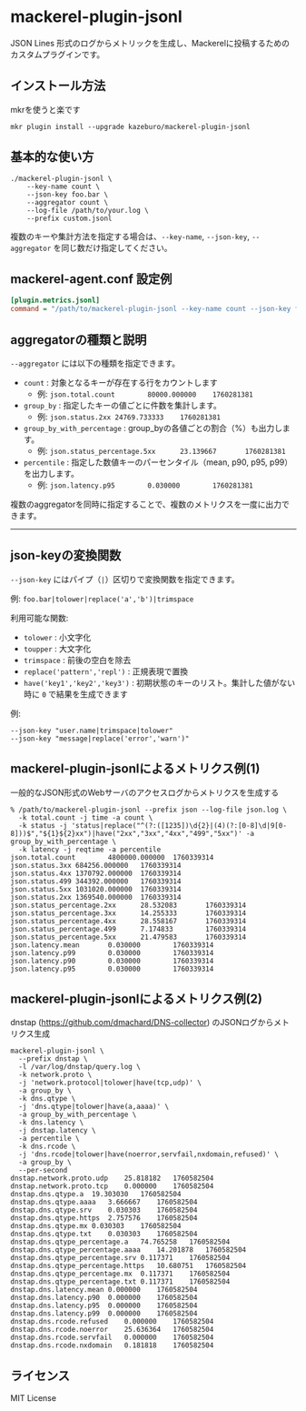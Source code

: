 
# mackerel-plugin-jsonl

JSON Lines 形式のログからメトリックを生成し、Mackerelに投稿するためのカスタムプラグインです。

## インストール方法

mkrを使うと楽です

```
mkr plugin install --upgrade kazeburo/mackerel-plugin-jsonl
```

## 基本的な使い方

```
./mackerel-plugin-jsonl \
	--key-name count \
	--json-key foo.bar \
	--aggregator count \
	--log-file /path/to/your.log \
	--prefix custom.jsonl
```

複数のキーや集計方法を指定する場合は、`--key-name`, `--json-key`, `--aggregator` を同じ数だけ指定してください。

## mackerel-agent.conf 設定例

```ini
[plugin.metrics.jsonl]
command = "/path/to/mackerel-plugin-jsonl --key-name count --json-key foo.bar --aggregator count --log-file /var/log/app.log --prefix custom.jsonl"
```


## aggregatorの種類と説明

`--aggregator` には以下の種類を指定できます。

- `count` : 対象となるキーが存在する行をカウントします
	- 例: `json.total.count        80000.000000    1760281381`
- `group_by` : 指定したキーの値ごとに件数を集計します。
	- 例: `json.status.2xx 24769.733333    1760281381`
- `group_by_with_percentage` : group_byの各値ごとの割合（%）も出力します。
	- 例: `json.status_percentage.5xx      23.139667       1760281381`
- `percentile` : 指定した数値キーのパーセンタイル（mean, p90, p95, p99）を出力します。
	- 例: `json.latency.p95        0.030000        1760281381`

複数のaggregatorを同時に指定することで、複数のメトリクスを一度に出力できます。

---

## json-keyの変換関数

`--json-key` にはパイプ（`|`）区切りで変換関数を指定できます。

例: `foo.bar|tolower|replace('a','b')|trimspace`

利用可能な関数:

- `tolower` : 小文字化
- `toupper` : 大文字化
- `trimspace` : 前後の空白を除去
- `replace('pattern','repl')` : 正規表現で置換
- `have('key1','key2','key3')` : 初期状態のキーのリスト。集計した値がない時に `0` で結果を生成できます

例:
```
--json-key "user.name|trimspace|tolower"
--json-key "message|replace('error','warn')"
```

## mackerel-plugin-jsonlによるメトリクス例(1)

一般的なJSON形式のWebサーバのアクセスログからメトリクスを生成する

```
% /path/to/mackerel-plugin-jsonl --prefix json --log-file json.log \
  -k total.count -j time -a count \
  -k status -j 'status|replace("^(?:([1235])\d{2}|(4)(?:[0-8]\d|9[0-8]))$","${1}${2}xx")|have("2xx","3xx","4xx","499","5xx")' -a group_by_with_percentage \
  -k latency -j reqtime -a percentile
json.total.count        4800000.000000  1760339314
json.status.3xx 684256.000000   1760339314
json.status.4xx 1370792.000000  1760339314
json.status.499 344392.000000   1760339314
json.status.5xx 1031020.000000  1760339314
json.status.2xx 1369540.000000  1760339314
json.status_percentage.2xx      28.532083       1760339314
json.status_percentage.3xx      14.255333       1760339314
json.status_percentage.4xx      28.558167       1760339314
json.status_percentage.499      7.174833        1760339314
json.status_percentage.5xx      21.479583       1760339314
json.latency.mean       0.030000        1760339314
json.latency.p99        0.030000        1760339314
json.latency.p90        0.030000        1760339314
json.latency.p95        0.030000        1760339314
```

## mackerel-plugin-jsonlによるメトリクス例(2)

dnstap (https://github.com/dmachard/DNS-collector) のJSONログからメトリクス生成

```
mackerel-plugin-jsonl \
  --prefix dnstap \
  -l /var/log/dnstap/query.log \
  -k network.proto \
  -j 'network.protocol|tolower|have(tcp,udp)' \
  -a group_by \
  -k dns.qtype \
  -j 'dns.qtype|tolower|have(a,aaaa)' \
  -a group_by_with_percentage \
  -k dns.latency \
  -j dnstap.latency \
  -a percentile \
  -k dns.rcode \
  -j 'dns.rcode|tolower|have(noerror,servfail,nxdomain,refused)' \
  -a group_by \
  --per-second
dnstap.network.proto.udp	25.818182	1760582504
dnstap.network.proto.tcp	0.000000	1760582504
dnstap.dns.qtype.a	19.303030	1760582504
dnstap.dns.qtype.aaaa	3.666667	1760582504
dnstap.dns.qtype.srv	0.030303	1760582504
dnstap.dns.qtype.https	2.757576	1760582504
dnstap.dns.qtype.mx	0.030303	1760582504
dnstap.dns.qtype.txt	0.030303	1760582504
dnstap.dns.qtype_percentage.a	74.765258	1760582504
dnstap.dns.qtype_percentage.aaaa	14.201878	1760582504
dnstap.dns.qtype_percentage.srv	0.117371	1760582504
dnstap.dns.qtype_percentage.https	10.680751	1760582504
dnstap.dns.qtype_percentage.mx	0.117371	1760582504
dnstap.dns.qtype_percentage.txt	0.117371	1760582504
dnstap.dns.latency.mean	0.000000	1760582504
dnstap.dns.latency.p90	0.000000	1760582504
dnstap.dns.latency.p95	0.000000	1760582504
dnstap.dns.latency.p99	0.000000	1760582504
dnstap.dns.rcode.refused	0.000000	1760582504
dnstap.dns.rcode.noerror	25.636364	1760582504
dnstap.dns.rcode.servfail	0.000000	1760582504
dnstap.dns.rcode.nxdomain	0.181818	1760582504
```



## ライセンス

MIT License
